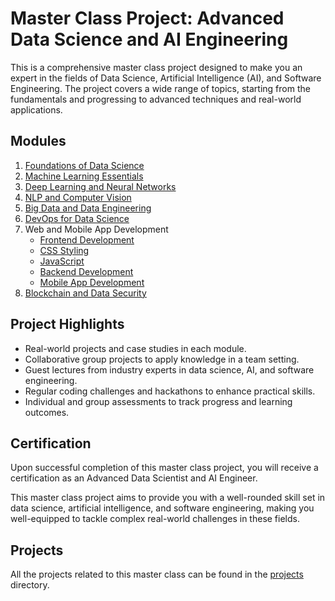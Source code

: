 # Master Class Project: Advanced Data Science and AI Engineering

This is a comprehensive master class project designed to make you an expert in the fields of Data Science, Artificial Intelligence (AI), and Software Engineering. The project covers a wide range of topics, starting from the fundamentals and progressing to advanced techniques and real-world applications.

## Modules

1. [Foundations of Data Science](module1/foundations_of_data_science.py)
2. [Machine Learning Essentials](module2/machine_learning_essentials.py)
3. [Deep Learning and Neural Networks](module3/deep_learning_and_neural_networks.py)
4. [NLP and Computer Vision](module4/nlp_and_computer_vision.py)
5. [Big Data and Data Engineering](module5/big_data_and_data_engineering.py)
6. [DevOps for Data Science](module6/devops_for_data_science.config)
7. Web and Mobile App Development
    - [Frontend Development](module7/web_and_mobile_app_development.html)
    - [CSS Styling](module7/web_and_mobile_app_development.css)
    - [JavaScript](module7/web_and_mobile_app_development.js)
    - [Backend Development](module7/backend_development.js)
    - [Mobile App Development](module7/mobile_app_development.js)
8. [Blockchain and Data Security](module8/blockchain_and_data_security.py)

## Project Highlights

- Real-world projects and case studies in each module.
- Collaborative group projects to apply knowledge in a team setting.
- Guest lectures from industry experts in data science, AI, and software engineering.
- Regular coding challenges and hackathons to enhance practical skills.
- Individual and group assessments to track progress and learning outcomes.

## Certification

Upon successful completion of this master class project, you will receive a certification as an Advanced Data Scientist and AI Engineer.

This master class project aims to provide you with a well-rounded skill set in data science, artificial intelligence, and software engineering, making you well-equipped to tackle complex real-world challenges in these fields.

## Projects

All the projects related to this master class can be found in the [projects](projects/) directory.

